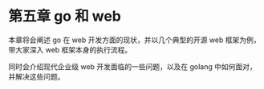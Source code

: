 # 第五章 go 和 web

本章将会阐述 go 在 web 开发方面的现状，并以几个典型的开源 web 框架为例，带大家深入 web 框架本身的执行流程。

同时会介绍现代企业级 web 开发面临的一些问题，以及在 golang 中如何面对，并解决这些问题。

